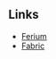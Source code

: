 ## Links
- [Ferium](https://github.com/gorilla-devs/ferium/releases)
- [Fabric](https://fabricmc.net/use/installer/)
